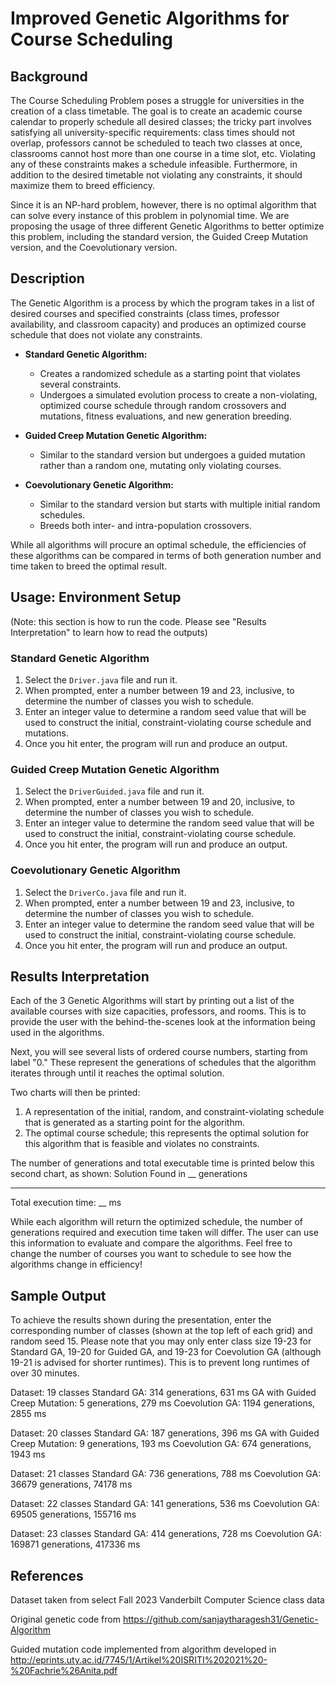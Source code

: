 # Improved Genetic Algorithms for Course Scheduling

## Background
The Course Scheduling Problem poses a struggle for universities in the creation of a class timetable. The goal is to create an academic course calendar to properly schedule all desired classes; the tricky part involves satisfying all university-specific requirements: class times should not overlap, professors cannot be scheduled to teach two classes at once, classrooms cannot host more than one course in a time slot, etc. Violating any of these constraints makes a schedule infeasible. Furthermore, in addition to the desired timetable not violating any constraints, it should maximize them to breed efficiency.

Since it is an NP-hard problem, however, there is no optimal algorithm that can solve every instance of this problem in polynomial time. We are proposing the usage of three different Genetic Algorithms to better optimize this problem, including the standard version, the Guided Creep Mutation version, and the Coevolutionary version.

## Description
The Genetic Algorithm is a process by which the program takes in a list of desired courses and specified constraints (class times, professor availability, and classroom capacity) and produces an optimized course schedule that does not violate any constraints.

- **Standard Genetic Algorithm:** 
  - Creates a randomized schedule as a starting point that violates several constraints.
  - Undergoes a simulated evolution process to create a non-violating, optimized course schedule through random crossovers and mutations, fitness evaluations, and new generation breeding.

- **Guided Creep Mutation Genetic Algorithm:**
  - Similar to the standard version but undergoes a guided mutation rather than a random one, mutating only violating courses.

- **Coevolutionary Genetic Algorithm:**
  - Similar to the standard version but starts with multiple initial random schedules.
  - Breeds both inter- and intra-population crossovers.

While all algorithms will procure an optimal schedule, the efficiencies of these algorithms can be compared in terms of both generation number and time taken to breed the optimal result.

## Usage: Environment Setup
(Note: this section is how to run the code. Please see "Results Interpretation" to learn how to read the outputs)

### Standard Genetic Algorithm
1. Select the `Driver.java` file and run it.
2. When prompted, enter a number between 19 and 23, inclusive, to determine the number of classes you wish to schedule.
3. Enter an integer value to determine a random seed value that will be used to construct the initial, constraint-violating course schedule and mutations.
4. Once you hit enter, the program will run and produce an output.

### Guided Creep Mutation Genetic Algorithm
1. Select the `DriverGuided.java` file and run it.
2. When prompted, enter a number between 19 and 20, inclusive, to determine the number of classes you wish to schedule.
3. Enter an integer value to determine the random seed value that will be used to construct the initial, constraint-violating course schedule.
4. Once you hit enter, the program will run and produce an output.

### Coevolutionary Genetic Algorithm
1. Select the `DriverCo.java` file and run it.
2. When prompted, enter a number between 19 and 23, inclusive, to determine the number of classes you wish to schedule.
3. Enter an integer value to determine the random seed value that will be used to construct the initial, constraint-violating course schedule.
4. Once you hit enter, the program will run and produce an output.

## Results Interpretation
Each of the 3 Genetic Algorithms will start by printing out a list of the available courses with size capacities, professors, and rooms. This is to provide the user with the behind-the-scenes look at the information being used in the algorithms.

Next, you will see several lists of ordered course numbers, starting from label "0." These represent the generations of schedules that the algorithm iterates through until it reaches the optimal solution.

Two charts will then be printed:
1. A representation of the initial, random, and constraint-violating schedule that is generated as a starting point for the algorithm.
2. The optimal course schedule; this represents the optimal solution for this algorithm that is feasible and violates no constraints.

The number of generations and total executable time is printed below this second chart, as shown:
	Solution Found in __ generations
- - - - - - - - - - - - - - - - - - -
  Total execution time: __ ms

While each algorithm will return the optimized schedule, the number of generations required and execution time taken will differ. The user can use this information to evaluate and compare the algorithms. Feel free to change the number of courses you want to schedule to see how the algorithms change in efficiency!

## Sample Output
To achieve the results shown during the presentation, enter the corresponding number of classes (shown at the top left of each grid) and random seed 15. Please note that you may only enter class size 19-23 for Standard GA, 19-20 for Guided GA, and 19-23 for Coevolution GA (although 19-21 is advised for shorter runtimes). This is to prevent long runtimes of over 30 minutes.

Dataset: 19 classes
  Standard GA: 314 generations, 631 ms
  GA with Guided Creep Mutation: 5 generations, 279 ms
  Coevolution GA: 1194 generations, 2855 ms

Dataset: 20 classes
  Standard GA: 187 generations, 396 ms
  GA with Guided Creep Mutation: 9 generations, 193 ms
  Coevolution GA: 674 generations, 1943 ms

Dataset: 21 classes
  Standard GA: 736 generations, 788 ms
  Coevolution GA: 36679 generations, 74178 ms

Dataset: 22 classes
  Standard GA: 141 generations, 536 ms
  Coevolution GA: 69505 generations, 155716 ms

Dataset: 23 classes
  Standard GA: 414 generations, 728 ms
  Coevolution GA: 169871 generations, 417336 ms




## References
Dataset taken from select Fall 2023 Vanderbilt Computer Science class data

Original genetic code from https://github.com/sanjaytharagesh31/Genetic-Algorithm

Guided mutation code implemented from algorithm developed in http://eprints.uty.ac.id/7745/1/Artikel%20ISRITI%202021%20-%20Fachrie%26Anita.pdf
